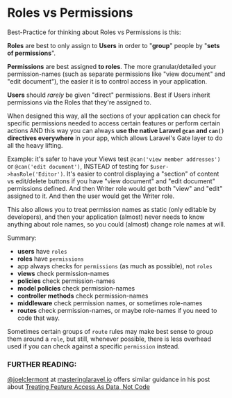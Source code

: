 # Roles vs Permissions

Best-Practice for thinking about Roles vs Permissions is this:

**Roles** are best to only assign to **Users** in order to "**group**" people by "**sets of permissions**".

**Permissions** are best assigned **to roles**. 
The more granular/detailed your permission-names (such as separate permissions like "view document" and "edit document"), the easier it is to control access in your application.

**Users** should *rarely* be given "direct" permissions. Best if Users inherit permissions via the Roles that they're assigned to.

When designed this way, all the sections of your application can check for specific permissions needed to access certain features or perform certain actions AND this way you can always **use the native Laravel `@can` and `can()` directives everywhere** in your app, which allows Laravel's Gate layer to do all the heavy lifting.  

Example: it's safer to have your Views test `@can('view member addresses')` or `@can('edit document')`, INSTEAD of testing for `$user->hasRole('Editor')`. It's easier to control displaying a "section" of content vs edit/delete buttons if you have "view document" and "edit document" permissions defined. And then Writer role would get both "view" and "edit" assigned to it. And then the user would get the Writer role.

This also allows you to treat permission names as static (only editable by developers), and then your application (almost) never needs to know anything about role names, so you could (almost) change role names at will.

Summary:
- **users** have `roles`
- **roles** have `permissions`
- app always checks for `permissions` (as much as possible), not `roles`
- **views** check permission-names
- **policies** check permission-names
- **model policies** check permission-names
- **controller methods** check permission-names
- **middleware** check permission names, or sometimes role-names
- **routes** check permission-names, or maybe role-names if you need to code that way.

Sometimes certain groups of `route` rules may make best sense to group them around a `role`, but still, whenever possible, there is less overhead used if you can check against a specific `permission` instead.


### FURTHER READING:

[@joelclermont](https://github.com/joelclermont) at [masteringlaravel.io](https://masteringlaravel.io/daily) offers similar guidance in his post about [Treating Feature Access As Data, Not Code](https://masteringlaravel.io/daily/2025-01-09-treat-feature-access-as-data-not-code)
